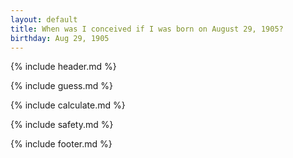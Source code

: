 ```yaml
---
layout: default
title: When was I conceived if I was born on August 29, 1905?
birthday: Aug 29, 1905
---
```


{% include header.md %}

{% include guess.md %}

{% include calculate.md %}

{% include safety.md %}

{% include footer.md %}



